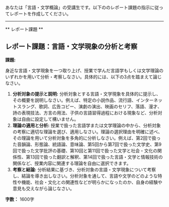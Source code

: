 あなたは「言語・文学概論」の受講生です。以下ののレポート課題の指示に従ってレポートを作成してください。

---------------------------------------
** レポート課題 **

## レポート課題：言語・文学現象の分析と考察

**課題:**

身近な言語・文学現象を一つ取り上げ、授業で学んだ言語学もしくは文学理論のいずれかを用いて分析・考察しなさい。具体的には、以下の3点を踏まえて論じなさい。

1. **分析対象の提示と説明:**  分析対象とする言語・文学現象を具体的に提示し、その概要を説明しなさい。例えば、特定の小説作品、流行語、インターネットスラング、歌詞、広告コピー、演劇の演出、映画のセリフ、落語、漫才、詩の表現技法、方言の用法、子供の言語習得過程における現象など、分析対象は自由に設定して構いません。
2. **理論の適用と分析:**  授業で扱った言語学または文学理論の中から、分析対象の考察に適切な理論を選び、適用しなさい。理論の選択理由を明確に述べ、その理論を用いて分析対象を多角的に分析しなさい。例えば、第2回で扱った音韻論、形態論、統語論、意味論、第5回から第7回で扱った文学史、第9回で扱った文学批評の基礎、第10回と第11回で扱った文学と社会・文化の関係性、第13回で扱った翻訳と解釈、第14回で扱った言語・文学と情報技術の関係など、授業内容に関連する理論を自由に選択できます。
3. **考察と結論:**  分析結果に基づき、分析対象の言語・文学現象について考察し、結論を導き出しなさい。分析対象を通して、言語や文学のどのような特性や機能、社会・文化との関連性などが明らかになったのか、自身の経験や意見も交えながら論じなさい。

**字数：** 1600字


